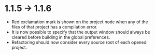 # 1.1.5 -> 1.1.6

- Red exclamation mark is shown on the project node when any of the files of that project has a compilation error.
- It is now possible to specify that the output window should always be cleared before building in the global preferences.
- Refactoring should now consider every source root of each opened project.

